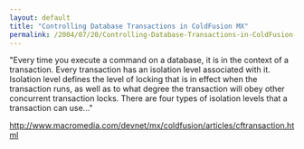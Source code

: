 ```yaml
---
layout: default
title: "Controlling Database Transactions in ColdFusion MX"
permalink: /2004/07/20/Controlling-Database-Transactions-in-ColdFusion-MX/
---
```


<P>"Every time you execute a command on a database, it is in the context of a transaction. Every transaction has an isolation level associated with it. Isolation level defines the level of locking that is in effect when the transaction runs, as well as to what degree the transaction will obey other concurrent transaction locks. There are four types of isolation levels that a transaction can use..."</P>
<P><A class="" href="http://www.macromedia.com/devnet/mx/coldfusion/articles/cftransaction.html" target=_blank>http://www.macromedia.com/devnet/mx/coldfusion/articles/cftransaction.html</A></P>